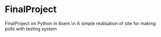 # FinalProject
FinalProject on Python in 6sem.\n
 A simple realisation of site for making polls with testing system
 
